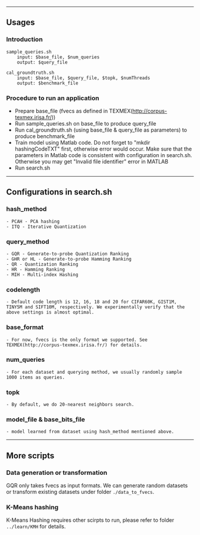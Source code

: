 ***************************************************************************************

## Usages

### Introduction

```
sample_queries.sh
    input: $base_file, $num_queries
    output: $query_file

cal_groundtruth.sh
    input: $base_file, $query_file, $topk, $numThreads
    output: $benchmark_file
```

### Procedure to run an application

- Prepare base_file (fvecs as defined in TEXMEX(http://corpus-texmex.irisa.fr/))
- Run sample_queries.sh on base_file to produce query_file
- Run cal_groundtruth.sh (using base_file & query_file as parameters) to produce benchmark_file
- Train model using Matlab code. Do not forget to "mkdir hashingCodeTXT" first, otherwise error would occur.  Make sure that the parameters in Matlab code is consistent with configuration in search.sh. Otherwise you may get "Invalid file identifier" error in MATLAB
- Run search.sh

***************************************************************************************

## Configurations in search.sh

### hash_method
    - PCAH - PCA hashing
    - ITQ - Iterative Quantization

### query_method
    - GQR - Generate-to-probe Quantization Ranking
    - GHR or HL - Generate-to-probe Hamming Ranking
    - QR - Quantization Ranking
    - HR - Hamming Ranking
    - MIH - Multi-index Hashing
    
### codelength
    - Default code length is 12, 16, 18 and 20 for CIFAR60K, GIST1M, TINY5M and SIFT10M, respectively. We experimentally verify that the above settings is almost optimal.

### base_format
    - For now, fvecs is the only format we supported. See TEXMEX(http://corpus-texmex.irisa.fr/) for details.

### num_queries
    - For each dataset and querying method, we usually randomly sample 1000 items as queries.

### topk
    - By default, we do 20-nearest neighbors search.

### model_file & base_bits_file
    - model learned from dataset using hash_method mentioned above.
    

***************************************************************************************

## More scripts

### Data generation or transformation

GQR only takes fvecs as input formats. We can generate random datasets or transform existing datasets under folder `./data_to_fvecs`.

### K-Means hashing

K-Means Hashing requires other scirpts to run, please refer to folder `../learn/KMH` for details.

